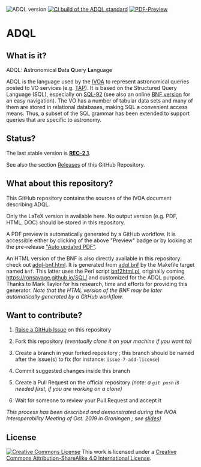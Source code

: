 ![ADQL version](https://img.shields.io/badge/ADQL-REC--2.1-green.svg)
[![CI build of the ADQL standard](../../actions/workflows/build.yml/badge.svg)](../../actions/workflows/build.yml)
[![PDF-Preview](https://img.shields.io/badge/Preview-PDF-blue)](../../releases/download/auto-pdf-preview/ADQL-draft.pdf)

# ADQL

## What is it?

ADQL: **A**stronomical **D**ata **Q**uery **L**anguage

ADQL is the language used by the [IVOA](http://www.ivoa.net/) to represent
astronomical queries posted to VO services (e.g.
[TAP](http://www.ivoa.net/documents/TAP/)). It is based on the Structured Query
Language (SQL), especially on [SQL-92](https://en.wikipedia.org/wiki/SQL-92)
(see also an online
[BNF version](https://ronsavage.github.io/SQL/sql-92.bnf.html) for an easy
navigation). The VO has a number of tabular data sets and many of them are
stored in relational databases, making SQL a convenient access means. Thus, a
subset of the SQL grammar has been extended to support queries that are
specific to astronomy.

## Status?

The last stable version is
**[REC-2.1](http://www.ivoa.net/documents/latest/ADQL.html)**.

See also the section
[Releases](https://github.com/ivoa-std/ADQL/releases) of this GitHub Repository.

## What about this repository?

This GitHub repository contains the sources of the IVOA document describing
ADQL.

Only the LaTeX version is available here. No output version (e.g. PDF, HTML,
DOC) should be stored in this repository.

A PDF preview is automatically generated by a GitHub workflow. It is accessible
either by clicking of the above "Preview" badge or by looking at the
pre-release
["Auto updated PDF"](../../releases/tag/auto-pdf-preview).

An HTML version of the BNF is also directly available in this repository:
check out [adql-bnf.html](adql-bnf.html). It is generated from
[adql.bnf](adql.bnf) by the Makefile target named `bnf`. This latter uses the
Perl script [bnf2html.pl](bnf2html.pl), originally coming
<https://ronsavage.github.io/SQL/> and customized for the ADQL purpose.
Thanks to Mark Taylor for his research, time and efforts for providing this
generator. _Note that the HTML version of the BNF may be later automatically
generated by a GitHub workflow._

## Want to contribute?

1. [Raise a GitHub Issue](https://github.com/ivoa-std/ADQL/issues/new) on this
   repository

2. Fork this repository _(eventually clone it on your machine if you want to)_

3. Create a branch in your forked repository ; this branch should be named after the issue(s) to fix (for instance: `issue-7-add-license`)

4. Commit suggested changes inside this branch

5. Create a Pull Request on the official repository _(note: a `git push` is needed first, if you are working on a clone)_

6. Wait for someone to review your Pull Request and accept it

_This process has been described and demonstrated during the IVOA Interoperability Meeting of Oct. 2019 in Groningen ; see [slides](https://wiki.ivoa.net/internal/IVOA/InterOpOct2019GitHub/IVOA_Github.pdf))_

## License

[![Creative Commons License](https://i.creativecommons.org/l/by-sa/4.0/88x31.png)](http://creativecommons.org/licenses/by-sa/4.0/)
This work is licensed under a
[Creative Commons Attribution-ShareAlike 4.0 International License](http://creativecommons.org/licenses/by-sa/4.0/).

